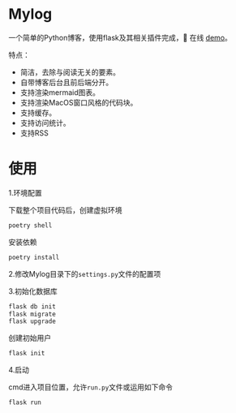 Mylog
====
一个简单的Python博客，使用flask及其相关插件完成，👀 在线 [demo](https://www.wsh233.cn)。

特点：

* 简洁，去除与阅读无关的要素。
* 自带博客后台且前后端分开。
* 支持渲染mermaid图表。
* 支持渲染MacOS窗口风格的代码块。
* 支持缓存。
* 支持访问统计。
* 支持RSS

使用
====

1.环境配置

下载整个项目代码后，创建虚拟环境

```bash
poetry shell
```



安装依赖

```bash
poetry install
```



2.修改Mylog目录下的`settings.py`文件的配置项

3.初始化数据库

```bash
flask db init
flask migrate
flask upgrade
```

创建初始用户

```bash
flask init
```



4.启动

cmd进入项目位置，允许`run.py`文件或运用如下命令

```bash
flask run
```
